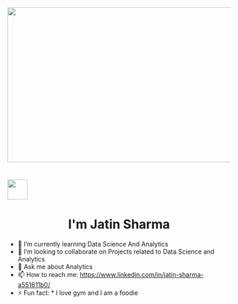  <img src="https://lh3.googleusercontent.com/tBdpfNJQJWFrag_qq2SnPaSSFlCGhTSlmb9aEi1zJlMdUjqlf2OTrrZ2zQdbpJjOTKgwNXzkKcYbhOfc3j51oWmOD8q3sqvo2qUMQNG1" width="900" height="350">
 
# <img src="https://media3.giphy.com/media/v1.Y2lkPTc5MGI3NjExNjlmOWRjYWNiZjJhNDZlZWFhNWY3NmRkYzUwM2E3M2I1ZGVkY2EwYiZlcD12MV9pbnRlcm5hbF9naWZzX2dpZklkJmN0PWc/MPxg9U887PS0B8XT4J/giphy.gif" width="45" height="45"><h1 align = "center">  I'm Jatin Sharma </h1>


- 🌱 I’m currently learning Data Science And Analytics
- 👯 I’m looking to collaborate on Projects related to Data Science and Analytics
- 💬 Ask me about Analytics
- 📫 How to reach me: https://www.linkedin.com/in/jatin-sharma-a551611b0/
- ⚡ Fun fact: * I love gym and I am a foodie

